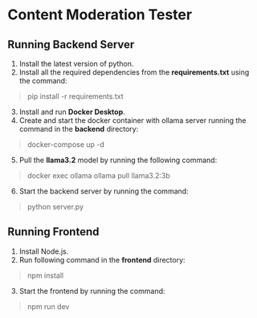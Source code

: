 # Content Moderation Tester
## Running Backend Server
1. Install the latest version of python.
2. Install all the required dependencies from the **requirements.txt** using the command:
> pip install -r requirements.txt
3. Install and run **Docker Desktop**.
4. Create and start the docker container with ollama server running the command in the **backend** directory:
> docker-compose up -d
5. Pull the **llama3.2** model by running the following command:
> docker exec ollama ollama pull llama3.2:3b
6. Start the backend server by running the command:
> python server.py

## Running Frontend
1. Install Node.js.
2. Run following command in the **frontend** directory:
> npm install
3. Start the frontend by running the command:
> npm run dev
